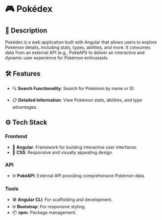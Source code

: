 # 🎮 Pokédex

## 📝 Description
Pokédex is a web application built with Angular that allows users to explore Pokémon details, including stats, types, abilities, and more. It consumes data from an external API (e.g., PokéAPI) to deliver an interactive and dynamic user experience for Pokémon enthusiasts.

## 🛠️ Features
- 🔍 **Search Functionality**: Search for Pokémon by name or ID.

- 📋 **Detailed Information**: View Pokémon stats, abilities, and type advantages.

## ⚙️ Tech Stack
### Frontend
- 🌟 **Angular**: Framework for building interactive user interfaces.
- 🎨 **CSS**: Responsive and visually appealing design.

### API
- 🌐 **PokéAPI**: External API providing comprehensive Pokémon data.

### Tools
- 🛠️ **Angular CLI**: For scaffolding and development.
- 🌐 **Bootstrap**: For responsive styling.
- 📦 **npm**: Package management.
